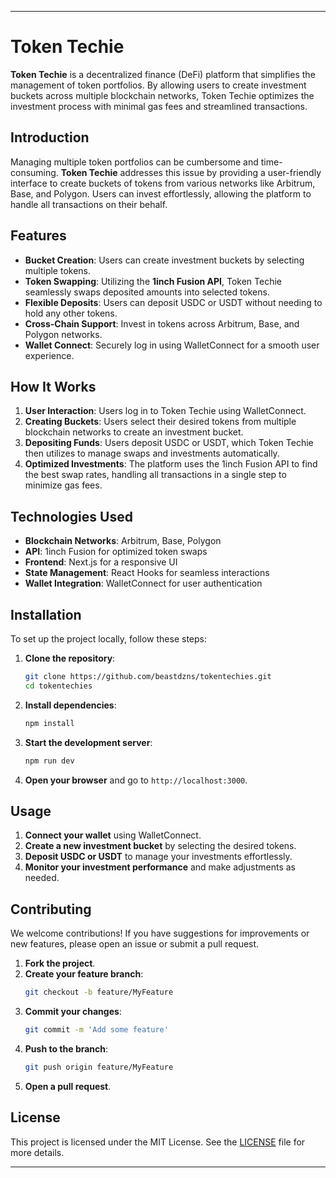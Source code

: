 

---

# Token Techie



**Token Techie** is a decentralized finance (DeFi) platform that simplifies the management of token portfolios. By allowing users to create investment buckets across multiple blockchain networks, Token Techie optimizes the investment process with minimal gas fees and streamlined transactions.

## Introduction

Managing multiple token portfolios can be cumbersome and time-consuming. **Token Techie** addresses this issue by providing a user-friendly interface to create buckets of tokens from various networks like Arbitrum, Base, and Polygon. Users can invest effortlessly, allowing the platform to handle all transactions on their behalf.

## Features

- **Bucket Creation**: Users can create investment buckets by selecting multiple tokens.
- **Token Swapping**: Utilizing the **1inch Fusion API**, Token Techie seamlessly swaps deposited amounts into selected tokens.
- **Flexible Deposits**: Users can deposit USDC or USDT without needing to hold any other tokens.
- **Cross-Chain Support**: Invest in tokens across Arbitrum, Base, and Polygon networks.
- **Wallet Connect**: Securely log in using WalletConnect for a smooth user experience.

## How It Works

1. **User Interaction**: Users log in to Token Techie using WalletConnect.
2. **Creating Buckets**: Users select their desired tokens from multiple blockchain networks to create an investment bucket.
3. **Depositing Funds**: Users deposit USDC or USDT, which Token Techie then utilizes to manage swaps and investments automatically.
4. **Optimized Investments**: The platform uses the 1inch Fusion API to find the best swap rates, handling all transactions in a single step to minimize gas fees.

## Technologies Used

- **Blockchain Networks**: Arbitrum, Base, Polygon
- **API**: 1inch Fusion for optimized token swaps
- **Frontend**: Next.js for a responsive UI
- **State Management**: React Hooks for seamless interactions
- **Wallet Integration**: WalletConnect for user authentication

## Installation

To set up the project locally, follow these steps:

1. **Clone the repository**:
   ```bash
   git clone https://github.com/beastdzns/tokentechies.git
   cd tokentechies
   ```

2. **Install dependencies**:
   ```bash
   npm install
   ```

3. **Start the development server**:
   ```bash
   npm run dev
   ```

4. **Open your browser** and go to `http://localhost:3000`.

## Usage

1. **Connect your wallet** using WalletConnect.
2. **Create a new investment bucket** by selecting the desired tokens.
3. **Deposit USDC or USDT** to manage your investments effortlessly.
4. **Monitor your investment performance** and make adjustments as needed.

## Contributing

We welcome contributions! If you have suggestions for improvements or new features, please open an issue or submit a pull request.

1. **Fork the project**.
2. **Create your feature branch**:
   ```bash
   git checkout -b feature/MyFeature
   ```
3. **Commit your changes**:
   ```bash
   git commit -m 'Add some feature'
   ```
4. **Push to the branch**:
   ```bash
   git push origin feature/MyFeature
   ```
5. **Open a pull request**.

## License

This project is licensed under the MIT License. See the [LICENSE](LICENSE) file for more details.

---

